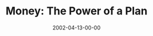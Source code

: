 ---
layout: message
category: message
series: "Handle with Care"
title: "Money: The Power of a Plan"
date: 2002-04-13-00-00
message_id: 286
audio: "http://s3.amazonaws.com/crossroads-media/messages/audio/Power_of_a_Plan.mp3"
audio-duration: "38:58"
explicit: false
---